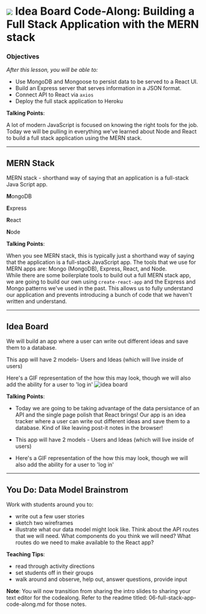  # ![](https://ga-dash.s3.amazonaws.com/production/assets/logo-9f88ae6c9c3871690e33280fcf557f33.png) Idea Board Code-Along: Building a Full Stack Application with the MERN stack


### Objectives
*After this lesson, you will be able to:*
- Use MongoDB and Mongoose to persist data to be served to a React UI.
- Build an Express server that serves information in a JSON format.
- Connect API to React via `axios`
- Deploy the full stack application to Heroku

<aside class="notes">

**Talking Points**:

A lot of modern JavaScript is focused on knowing the right tools for the job.  Today we will be pulling in everything we've learned about Node and React to build a full stack application using the MERN stack.

</aside>

-------

## MERN Stack

MERN stack -  shorthand way of saying that an application is a full-stack Java Script app. 

**M**ongoDB

**E**xpress

**R**eact

**N**ode



<aside class="notes">

**Talking Points**:

When you see MERN stack, this is typically just a shorthand way of saying that the application is a full-stack JavaScript app.  The tools that we use for MERN apps are: Mongo (MongoDB), Express, React, and Node.  
While there are some boilerplate tools to build out a full MERN stack app, we are going to build our own using `create-react-app` and the Express and Mongo patterns we've used in the past.  This allows us to fully understand our application and prevents introducing a bunch of code that we haven't written and understand.

</aside>

--- 

## Idea Board

We will build an app where a user can write out different ideas and save them to a database.

This app will have 2 models- Users and Ideas (which will live inside of users)

Here's a GIF representation of the how this may look, though we will also add the ability for a user to 'log in'
![idea board](https://slack-imgs.com/?c=1&url=https%3A%2F%2Fcdn-images-1.medium.com%2Fmax%2F1600%2F1*SMKZC-Ej73wFOmqNT-JQ7Q.gif)


<aside class="notes">

**Talking Points**:

- Today we are going to be taking advantage of the data persistance of an API and the single page polish that React brings!  Our app is an idea tracker where a user can write out different ideas and save them to a database.  Kind of like leaving post-it notes in the browser!

- This app will have 2 models - Users and Ideas (which will live inside of users)

- Here's a GIF representation of the how this may look, though we will also add the ability for a user to 'log in'

</aside>

--- 

## You Do: Data Model Brainstrom 

Work with students around you to: 
- write out a few user stories 
- sketch two wireframes 
- illustrate what our data model might look like. Think about the API routes that we will need. What components do you think we will need? What routes do we need to make available to the React app?


<aside class="notes">

**Teaching Tips**:
- read through activity directions
- set students off in their groups
- walk around and observe, help out, answer questions, provide input

**Note**: You will now transition from sharing the intro slides to sharing your text editor for the codealong. Refer to the readme titled: 06-full-stack-app-code-along.md for those notes.

</aside>
